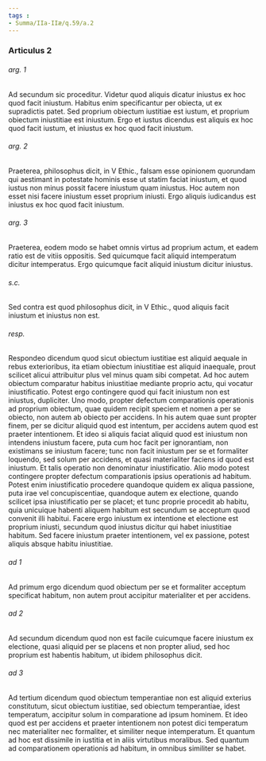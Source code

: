 ```yaml
---
tags : 
- Summa/IIa-IIæ/q.59/a.2
---
```


### Articulus 2

###### arg. 1
Ad secundum sic proceditur. Videtur quod aliquis dicatur iniustus ex hoc quod facit iniustum. Habitus enim specificantur per obiecta, ut ex supradictis patet. Sed proprium obiectum iustitiae est iustum, et proprium obiectum iniustitiae est iniustum. Ergo et iustus dicendus est aliquis ex hoc quod facit iustum, et iniustus ex hoc quod facit iniustum.

###### arg. 2
Praeterea, philosophus dicit, in V Ethic., falsam esse opinionem quorundam qui aestimant in potestate hominis esse ut statim faciat iniustum, et quod iustus non minus possit facere iniustum quam iniustus. Hoc autem non esset nisi facere iniustum esset proprium iniusti. Ergo aliquis iudicandus est iniustus ex hoc quod facit iniustum.

###### arg. 3
Praeterea, eodem modo se habet omnis virtus ad proprium actum, et eadem ratio est de vitiis oppositis. Sed quicumque facit aliquid intemperatum dicitur intemperatus. Ergo quicumque facit aliquid iniustum dicitur iniustus.

###### s.c.
Sed contra est quod philosophus dicit, in V Ethic., quod aliquis facit iniustum et iniustus non est.

###### resp.
Respondeo dicendum quod sicut obiectum iustitiae est aliquid aequale in rebus exterioribus, ita etiam obiectum iniustitiae est aliquid inaequale, prout scilicet alicui attribuitur plus vel minus quam sibi competat. Ad hoc autem obiectum comparatur habitus iniustitiae mediante proprio actu, qui vocatur iniustificatio. Potest ergo contingere quod qui facit iniustum non est iniustus, dupliciter. Uno modo, propter defectum comparationis operationis ad proprium obiectum, quae quidem recipit speciem et nomen a per se obiecto, non autem ab obiecto per accidens. In his autem quae sunt propter finem, per se dicitur aliquid quod est intentum, per accidens autem quod est praeter intentionem. Et ideo si aliquis faciat aliquid quod est iniustum non intendens iniustum facere, puta cum hoc facit per ignorantiam, non existimans se iniustum facere; tunc non facit iniustum per se et formaliter loquendo, sed solum per accidens, et quasi materialiter faciens id quod est iniustum. Et talis operatio non denominatur iniustificatio. Alio modo potest contingere propter defectum comparationis ipsius operationis ad habitum. Potest enim iniustificatio procedere quandoque quidem ex aliqua passione, puta irae vel concupiscentiae, quandoque autem ex electione, quando scilicet ipsa iniustificatio per se placet; et tunc proprie procedit ab habitu, quia unicuique habenti aliquem habitum est secundum se acceptum quod convenit illi habitui. Facere ergo iniustum ex intentione et electione est proprium iniusti, secundum quod iniustus dicitur qui habet iniustitiae habitum. Sed facere iniustum praeter intentionem, vel ex passione, potest aliquis absque habitu iniustitiae.

###### ad 1
Ad primum ergo dicendum quod obiectum per se et formaliter acceptum specificat habitum, non autem prout accipitur materialiter et per accidens.

###### ad 2
Ad secundum dicendum quod non est facile cuicumque facere iniustum ex electione, quasi aliquid per se placens et non propter aliud, sed hoc proprium est habentis habitum, ut ibidem philosophus dicit.

###### ad 3
Ad tertium dicendum quod obiectum temperantiae non est aliquid exterius constitutum, sicut obiectum iustitiae, sed obiectum temperantiae, idest temperatum, accipitur solum in comparatione ad ipsum hominem. Et ideo quod est per accidens et praeter intentionem non potest dici temperatum nec materialiter nec formaliter, et similiter neque intemperatum. Et quantum ad hoc est dissimile in iustitia et in aliis virtutibus moralibus. Sed quantum ad comparationem operationis ad habitum, in omnibus similiter se habet.

